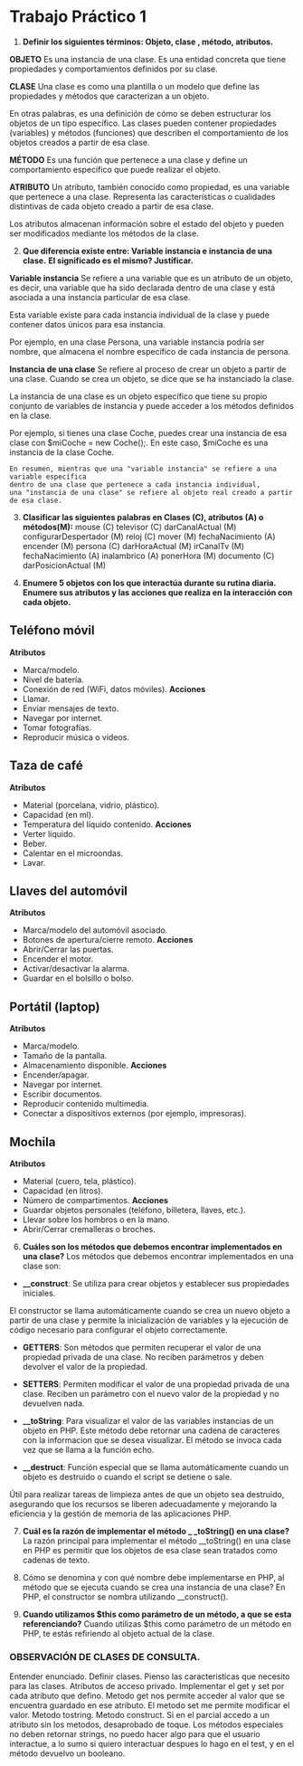 # Trabajo Práctico 1

1. **Definir los siguientes términos: Objeto, clase , método, atributos.**

**OBJETO** 
Es una instancia de una clase. 
Es una entidad concreta que tiene propiedades y comportamientos definidos por su clase.

**CLASE**
Una clase es como una plantilla o un modelo que define las propiedades y métodos 
que caracterizan a un objeto. 

En otras palabras, es una definición de cómo se deben estructurar los objetos de un tipo 
específico. 
Las clases pueden contener propiedades (variables) y métodos (funciones) que describen el 
comportamiento de los objetos creados a partir de esa clase.

**MÉTODO**
Es una función que pertenece a una clase y define un comportamiento específico 
que puede realizar el objeto.

**ATRIBUTO**
Un atributo, también conocido como propiedad, es una variable que pertenece a una clase. 
Representa las características o cualidades distintivas de cada objeto creado a partir de esa 
clase. 

Los atributos almacenan información sobre el estado del objeto y pueden ser modificados 
mediante los métodos de la clase. 

2. **Que diferencia existe entre: Variable instancia e instancia de una clase.** 
**El significado es el mismo? Justificar.**

**Variable instancia**
Se refiere a una variable que es un atributo de un objeto, es decir, una variable que ha sido 
declarada dentro de una clase y está asociada a una instancia particular de esa clase.

Esta variable existe para cada instancia individual de la clase y puede contener datos únicos 
para esa instancia.

Por ejemplo, en una clase Persona, una variable instancia podría ser nombre, 
que almacena el nombre específico de cada instancia de persona.

**Instancia de una clase**
Se refiere al proceso de crear un objeto a partir de una clase. 
Cuando se crea un objeto, se dice que se ha instanciado la clase. 

La instancia de una clase es un objeto específico que tiene su propio conjunto de variables 
de instancia y puede acceder a los métodos definidos en la clase. 

Por ejemplo, si tienes una clase Coche, puedes crear una instancia de esa clase 
con $miCoche = new Coche();. 
En este caso, $miCoche es una instancia de la clase Coche.

```
En resumen, mientras que una "variable instancia" se refiere a una variable específica 
dentro de una clase que pertenece a cada instancia individual, 
una "instancia de una clase" se refiere al objeto real creado a partir de esa clase. 
```

3. **Clasificar las siguientes palabras en Clases (C), atributos (A) o métodos(M):**
mouse (C)
televisor (C)
darCanalActual (M)
configurarDespertador (M)
reloj (C)
mover (M)
fechaNacimiento (A)
encender (M)
persona (C)
darHoraActual (M)
irCanalTv (M)
fechaNacimiento (A)
inalambrico (A)
ponerHora (M)
documento (C)
darPosicionActual (M)

4. **Enumere 5 objetos con los que interactúa durante su rutina diaria.** 
**Enumere sus atributos y las acciones que realiza en la interacción con cada objeto.**

## Teléfono móvil
**Atributos**
* Marca/modelo.
* Nivel de batería.
* Conexión de red (WiFi, datos móviles).
**Acciones**
* Llamar.
* Enviar mensajes de texto.
* Navegar por internet.
* Tomar fotografías.
* Reproducir música o videos.

## Taza de café
**Atributos**
* Material (porcelana, vidrio, plástico).
* Capacidad (en ml).
* Temperatura del líquido contenido.
**Acciones**
* Verter líquido.
* Beber.
* Calentar en el microondas.
* Lavar.

## Llaves del automóvil
**Atributos**
* Marca/modelo del automóvil asociado.
* Botones de apertura/cierre remoto.
**Acciones**
* Abrir/Cerrar las puertas.
* Encender el motor.
* Activar/desactivar la alarma.
* Guardar en el bolsillo o bolso.

## Portátil (laptop)
**Atributos**
* Marca/modelo.
* Tamaño de la pantalla.
* Almacenamiento disponible.
**Acciones**
* Encender/apagar.
* Navegar por internet.
* Escribir documentos.
* Reproducir contenido multimedia.
* Conectar a dispositivos externos (por ejemplo, impresoras).

## Mochila
**Atributos**
* Material (cuero, tela, plástico).
* Capacidad (en litros).
* Número de compartimentos.
**Acciones**
* Guardar objetos personales (teléfono, billetera, llaves, etc.).
* Llevar sobre los hombros o en la mano.
* Abrir/Cerrar cremalleras o broches.

6. **Cuáles son los métodos que debemos encontrar implementados en una clase?**
Los métodos que debemos encontrar implementados en una clase son:

* **__construct**: Se utiliza para crear objetos y establecer sus propiedades iniciales. 

El constructor se llama automáticamente cuando se crea un nuevo objeto a partir de una clase 
y permite la inicialización de variables y la ejecución de código necesario para configurar el 
objeto correctamente.

* **GETTERS**: Son métodos que permiten recuperar el valor de una propiedad privada de una clase. 
No reciben parámetros y deben devolver el valor de la propiedad. 

* **SETTERS**: Permiten modificar el valor de una propiedad privada de una clase. 
Reciben un parámetro con el nuevo valor de la propiedad y no devuelven nada.

* **__toString**: Para visualizar el valor de las variables instancias de un objeto en PHP.
Este método debe retornar una cadena de caracteres con la informacion que se desea visualizar. 
El método se invoca cada vez que se llama a la función echo.

* **__destruct**: Función especial que se llama automáticamente cuando un objeto es destruido 
o cuando el script se detiene o sale.

Útil para realizar tareas de limpieza antes de que un objeto sea destruido, 
asegurando que los recursos se liberen adecuadamente y mejorando la eficiencia y 
la gestión de memoria de las aplicaciones PHP.

7. **Cuál es la razón de implementar el método _ _toString() en una clase?**
La razón principal para implementar el método __toString() en una clase en PHP 
es permitir que los objetos de esa clase sean tratados como cadenas de texto.

8. Cómo se denomina y con qué nombre debe implementarse en PHP, al método que se ejecuta 
cuando se crea una instancia de una clase?
En PHP, el constructor se nombra utilizando __construct().

9. **Cuando utilizamos $this como parámetro de un método, a que se esta referenciando?**
Cuando utilizas $this como parámetro de un método en PHP, te estás refiriendo 
al objeto actual de la clase.



### OBSERVACIÓN DE CLASES DE CONSULTA.
Entender enunciado.
Definir clases.
Pienso las caracteristicas que necesito para las clases.
Atributos de acceso privado.
Implementar el get y set por cada atributo que defino.
Metodo get nos permite acceder al valor que se encuentra guardado en ese atributo.
El metodo set me permite modificar el valor.
Metodo tostring.
Metodo construct.
Si en el parcial accedo a un atributo sin los metodos, desaprobado de toque.
Los métodos especiales no deben retornar strings, no puedo hacer algo para que 
el usuario interactue, a lo sumo si quiero interactuar despues lo hago en el test, y en el
método devuelvo un booleano.
